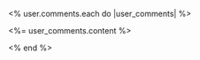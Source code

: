 <% user.comments.each do |user_comments| %>
            <p><%= user_comments.content %></p>
        <% end %>
